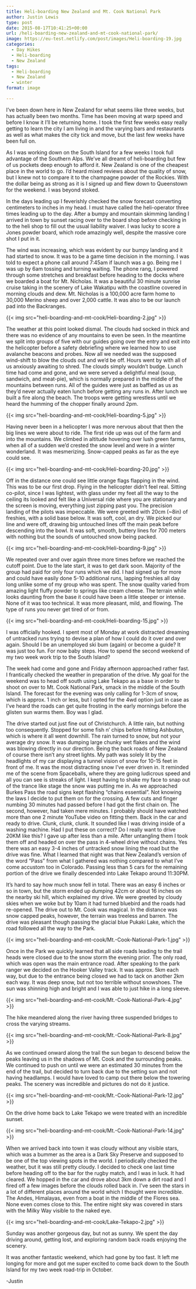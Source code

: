 ```yaml
---
title: Heli-boarding New Zealand and Mt. Cook National Park
author: Justin Lewis
type: post
date: 2015-08-17T10:41:25+00:00
url: /heli-boarding-new-zealand-and-mt-cook-national-park/
image: https://eu-test.netlify.com/post/images/Heli-boarding-19.jpg
categories:
  - Day Hikes
  - Heli-boarding
  - New Zealand
tags:
  - Heli-boarding
  - New Zealand
  - winter
format: image

---
```

I’ve been down here in New Zealand for what seems like three weeks, but has actually been two months. Time has been moving at warp speed and before I know it I’ll be returning home. I took the first few weeks easy really getting to learn the city I am living in and the varying bars and restaurants as well as what makes the city tick and move, but the last few weeks have been full on.

As I was working down on the South Island for a few weeks I took full advantage of the Southern Alps. We’ve all dreamt of heli-boarding but few of us pockets deep enough to afford it. New Zealand is one of the cheapest place in the world to go. I’d heard mixed reviews about the quality of snow, but I knew not to compare it to the champagne powder of the Rockies. With the dollar being as strong as it is I signed up and flew down to Queenstown for the weekend. I was beyond stoked.

In the days leading up I feverishly checked the snow forecast converting centimeters to inches in my head. I must have called the heli-operator three times leading up to the day. After a bumpy and mountain skimming landing I arrived in town by sunset racing over to the board shop before checking in to the heli shop to fill out the usual liability waiver. I was lucky to score a Jones powder board, which rode amazingly well, despite the massive core shot I put in it.

The wind was increasing, which was evident by our bumpy landing and it had started to snow. It was to be a game time decision in the morning. I was told to expect a phone call around 7:45am if launch was a go. Being me I was up by 6am tossing and turning waiting. The phone rang, I powered through some stretches and breakfast before heading to the docks where we boarded a boat for Mt. Nicholas. It was a beautiful 30 minute sunrise cruise taking in the scenery of Lake Wakatipu with the coastline covered in morning clouds and dew. Mt. Nicholas is a 100,000 acre farm home to 30,000 Merino sheep and over 2,000 cattle. It was also to be our launch pad into the Backranges.


  {{< img src="heli-boarding-and-mt-cook/Heli-boarding-2.jpg" >}}
		      



The weather at this point looked dismal. The clouds had socked in thick and there was no evidence of any mountains to even be seen. In the meantime we split into groups of five with our guides going over the entry and exit into the helicopter before a safety debriefing where we learned how to use avalanche beacons and probes. Now all we needed was the supposed wind-shift to blow the clouds out and we’d be off. Hours went by with all of us anxiously awaiting to shred. The clouds simply wouldn’t budge. Lunch time had come and gone, and we were served a delightful meal (soup, sandwich, and meat-pie), which is normally prepared in the middle of the mountains between runs. All of the guides were just as baffled as us as they’d never actually eaten lunch before getting any runs in. After lunch we built a fire along the beach. The troops were getting wrestless until we heard the humming of the chopper finally around 2pm.


  {{< img src="heli-boarding-and-mt-cook/Heli-boarding-5.jpg" >}}
		      


Having never been in a helicopter I was more nervous about that then the big lines we were about to ride. The first ride up was out of the farm and into the mountains. We climbed in altitude hovering over lush green farms, when all of a sudden we’d crested the snow level and were in a winter wonderland. It was mesmerizing. Snow-capped peaks as far as the eye could see.


  {{< img src="heli-boarding-and-mt-cook/Heli-boarding-20.jpg" >}}
		      


Off in the distance one could see little orange flags flapping in the wind. This was to be our first drop. Flying in the helicopter didn’t feel real. Sitting co-pilot, since I was lightest, with glass under my feet all the way to the ceiling its looked and felt like a Universal ride where you are stationary and the screen is moving, everything just zipping past you. The precision landing of the pilots was impeccable. We were greeted with 20cm (~8in) of freshies, with a solid base below. It was soft, cool, an dry. We picked our line and were off, drawing big untouched lines off the main peak before descending into the bowl. It was soft, smooth, buttery lines for 700 meters with nothing but the sounds of untouched snow being packed.


  {{< img src="heli-boarding-and-mt-cook/Heli-boarding-9.jpg" >}}
		      


We repeated over and over again three more times before we reached the cutoff point. Due to the late start, it was to get dark soon. Majority of the group had paid for only four runs which we did. I had signed up for more and could have easily done 5-10 additional runs, lapping freshies all day long unlike some of my group who was spent. The snow quality varied from amazing light fluffy powder to springs like cream cheese. The terrain while looks daunting from the base it could have been a little steeper or intense. None of it was too technical. It was more pleasant, mild, and flowing. The type of runs you never get tired of or from.


  {{< img src="heli-boarding-and-mt-cook/Heli-boarding-15.jpg" >}}
		      


I was officially hooked. I spent most of Monday at work distracted dreaming of untracked runs trying to devise a plan of how I could do it over and over again. Should I be an unemployed ski bum (again) or become a guide? It was just too fun. For now baby steps. How to spend the second weekend of my two week work trip to the South Island?

The week had come and gone and Friday afternoon approached rather fast. I frantically checked the weather in preparation of the drive. My goal for the weekend was to head off south using Lake Tekapo as a base in order to shoot on over to Mt. Cook National Park, smack in the middle of the South Island. The forecast for the evening was only calling for 1-3cm of snow, which is approx. 1 inch or less, but I opted for the 4wd option just in case as I’ve heard the roads can get quite frosting in the early mornings before the glisten sun warms them. Boy was I glad.

The drive started out just fine out of Christchurch. A little rain, but nothing too consequently. Stopped for some fish n’ chips before hitting Ashbuton, which is where it all went downhill. The rain turned to snow, but not your average dry snow. It was dumping large chunky wet flakes and the wind was blowing directly in our direction. Being the back roads of New Zealand of course there isn’t any street lights. My path was solely lit by the headlights of my car displaying a tunnel vision of snow for 10-15 feet in front of me. It was the most distracting snow I’ve ever driven in. It reminded me of the scene from Spaceballs, where they are going ludicrous speed and all you can see is streaks of light. I kept having to shake my face to snap out of the trance like stage the snow was putting me in. As we approached Burkes Pass the road signs kept flashing “chains essential”. Not knowing the laws I decide to put them on for the crossing. A few cuts and finger numbing 30 minutes had passed before I had got the first chain on. The second, however, had taken mere minutes. I probably should have watched more than one 2 minute YouTube video on fitting them. Back in the car and ready to drive. Clunk, clunk, clunk. It sounded like I was driving inside of a washing machine. Had I put these on correct? Do I really want to drive 20KM like this? I gave up after less than a mile. After untangling them I took them off and headed on over the pass in 4-wheel drive without chains. Yes there was an easy 3-4 inches of untracked snow lining the road but the drive was fine. What I learned that night was that New Zealand’s version of the word “Pass” from what I gathered was nothing compared to what I’ve come accustom too in Colorado. Passing less than 5 cars for the remaining portion of the drive we finally descended into Lake Tekapo around 11:30PM.

It’s hard to say how much snow fell in total. There was an easy 6 inches or so in town, but the storm ended up dumping 42cm or about 16 inches on the nearby ski hill, which explained my drive. We were greeted by cloudy skies when we woke but by 10am it had turned bluebird and the roads had re-opened. The drive out to Mt. Cook was magical. In the distance was snow capped peaks, however, the terrain was treeless and barren. The drive was pleasant though passing the glacial blue Pukaki Lake, which the road followed all the way to the Park.


  {{< img src="heli-boarding-and-mt-cook/Mt.-Cook-National-Park-1.jpg" >}}
		      


Once in the Park we quickly learned that all side roads leading to the trail heads were closed due to the snow storm the evening prior. The only road, which was open was the main entrance road. After speaking to the park ranger we decided on the Hooker Valley track. It was approx. 5km each way, but due to the entrance being closed we had to tack on another 2km each way. It was deep snow, but not too terrible without snowshoes. The sun was shinning high and bright and I was able to just hike in a long sleeve.


  {{< img src="heli-boarding-and-mt-cook/Mt.-Cook-National-Park-4.jpg" >}}
		      


The hike meandered along the river having three suspended bridges to cross the varying streams.


  {{< img src="heli-boarding-and-mt-cook/Mt.-Cook-National-Park-8.jpg" >}}
		      


As we continued onward along the trail the sun began to descend below the peaks leaving us in the shadows of Mt. Cook and the surrounding peaks. We continued to push on until we were an estimated 30 minutes from the end of the trail, but decided to turn back due to the setting sun and not having headlamps. I would have loved to camp out there below the towering peaks. The scenery was incredible and pictures do not do it justice.


  {{< img src="heli-boarding-and-mt-cook/Mt.-Cook-National-Park-12.jpg" >}}
		      


On the drive home back to Lake Tekapo we were treated with an incredible sunset. 


  {{< img src="heli-boarding-and-mt-cook/Mt.-Cook-National-Park-14.jpg" >}}
		      


When we arrived back into town it was cloudy without any visible stars, which was a bummer as the area is a Dark Sky Preserve and supposed to be one of the top viewing spots in the world. I periodically checked the weather, but it was still pretty cloudy. I decided to check one last time before heading off to the bar for the rugby match, and I was in luck. It had cleared. We hopped in the car and drove about 3km down a dirt road and I fired off a few images before the clouds rolled back in. I’ve seen the stars in a lot of different places around the world which I thought were incredible. The Andes, Himalayas, even from a boat in the middle of the Flores sea. None even comes close to this. The entire night sky was covered in stars with the Milky Way visible to the naked eye.


  {{< img src="heli-boarding-and-mt-cook/Lake-Tekapo-2.jpg" >}}
		      


Sunday was another gorgeous day, but not as sunny. We spent the day driving around, getting lost, and exploring random back roads enjoying the scenery.

It was another fantastic weekend, which had gone by too fast. It left me longing for more and got me super excited to come back down to the South Island for my two week road-trip in October.

-Justin